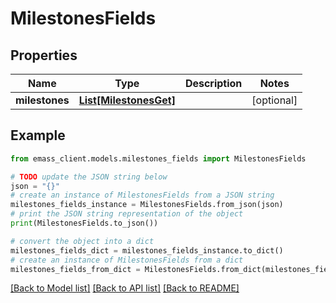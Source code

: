 # MilestonesFields


## Properties

Name | Type | Description | Notes
------------ | ------------- | ------------- | -------------
**milestones** | [**List[MilestonesGet]**](MilestonesGet.md) |  | [optional] 

## Example

```python
from emass_client.models.milestones_fields import MilestonesFields

# TODO update the JSON string below
json = "{}"
# create an instance of MilestonesFields from a JSON string
milestones_fields_instance = MilestonesFields.from_json(json)
# print the JSON string representation of the object
print(MilestonesFields.to_json())

# convert the object into a dict
milestones_fields_dict = milestones_fields_instance.to_dict()
# create an instance of MilestonesFields from a dict
milestones_fields_from_dict = MilestonesFields.from_dict(milestones_fields_dict)
```
[[Back to Model list]](../README.md#documentation-for-models) [[Back to API list]](../README.md#documentation-for-api-endpoints) [[Back to README]](../README.md)


